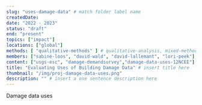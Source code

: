 ```yaml
---
slug: "uses-damage-data" # match folder label name
createdDate:
date: "2022 - 2023"
status: "draft"
end: "present"
topics: ["impact"]
locations: ["global"]
methods: [ "qualitative-methods" ] # qualitative-analysis, mixed-methods
members: ["sabine-loos", "david-wald", "david-lallemant", "lori-peek"] # insert your slug here, e.g., "sabine-loos"
content: ["usgs-esc", "damage-demandsurvey","damage-data-uses-12NCEE"]
title: "Evaluating Uses of Building Damage Data" # insert title here
thumbnail: "/img/proj-damage-data-uses.png"
description: "" # insert a one sentence description here
---
```


Damage data uses